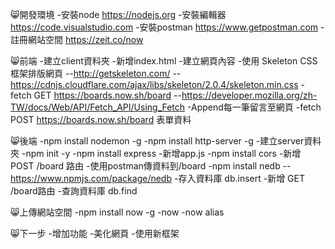 😸開發環境
-安裝node https://nodejs.org
-安裝編輯器 https://code.visualstudio.com
-安裝postman https://www.getpostman.com
-註冊網站空間 https://zeit.co/now

😸前端
-建立client資料夾
-新增index.html
-建立網頁內容
-使用 Skeleton CSS框架排版網頁
--http://getskeleton.com/
--https://cdnjs.cloudflare.com/ajax/libs/skeleton/2.0.4/skeleton.min.css
-fetch GET https://boards.now.sh/board
--https://developer.mozilla.org/zh-TW/docs/Web/API/Fetch_API/Using_Fetch
-Append每一筆留言至網頁
-fetch POST https://boards.now.sh/board 表單資料

😸後端
-npm install nodemon -g
-npm install http-server -g
-建立server資料夾
-npm init -y
-npm install express
-新增app.js
-npm install cors
-新增 POST /board 路由
-使用postman傳資料到/board
-npm install nedb
--https://www.npmjs.com/package/nedb
-存入資料庫 db.insert
-新增 GET /board路由
-查詢資料庫 db.find

😸上傳網站空間
-npm install now -g
-now
-now alias

😸下一步
-增加功能
-美化網頁
-使用新框架
